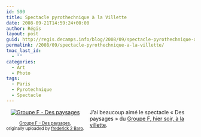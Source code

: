 ```yaml
---
id: 590
title: Spectacle pyrothechnique à la Villette
date: 2008-09-21T14:59:24+00:00
author: Régis
layout: post
guid: http://regis.decamps.info/blog/2008/09/spectacle-pyrothechnique-a-la-villette/
permalink: /2008/09/spectacle-pyrothechnique-a-la-villette/
tmac_last_id:
  - ""
categories:
  - Art
  - Photo
tags:
  - Paris
  - Pyrotechnique
  - Spectacle
---
```

<div style="float: left; text-align: center; margin-right: 15px; margin-bottom: 15px;">
  <a href="http://www.flickr.com/photos/fred2baro/2873373559/" title="photo sharing"><img src="http://farm4.static.flickr.com/3033/2873373559_704a967f72_t.jpg" alt="Groupe F - Des paysages" /></a><br /> <span style="font-size: 0.8em; margin-top: 0px;"><br /> <a href="http://www.flickr.com/photos/fred2baro/2873373559/">Groupe F &#8211; Des paysages</a>,<br /> originally uploaded by <a href="http://www.flickr.com/people/fred2baro/">frederick 2 Baro</a>.<br /> </span>
</div>

J&rsquo;ai beaucoup aimé le spectacle « Des paysages » du [Groupe F, hier soir, à la villette](http://www.villette.com/pops/groupe_f.html).
  
<br clear="all" />